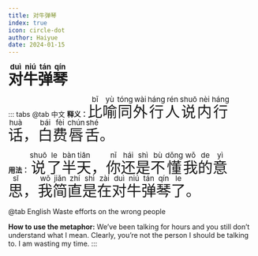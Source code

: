 ```yaml
---
title: 对牛弹琴
index: true
icon: circle-dot
author: Haiyue
date: 2024-01-15
---
```

<span style="font-size:30px;font-weight:bold;"><ruby>对<rt>duì</rt></ruby><ruby>牛<rt>niú</rt></ruby><ruby>弹<rt>tán</rt></ruby><ruby>琴<rt>qín</rt></ruby></span>


::: tabs 
@tab 中文
**释义：** <span style="font-size:30px"><ruby>比<rt>bǐ</rt></ruby><ruby>喻<rt>yù</rt></ruby><ruby>同<rt>tóng</rt></ruby><ruby>外<rt>wài</rt></ruby><ruby>行<rt>háng</rt></ruby><ruby>人<rt>rén</rt></ruby><ruby>说<rt>shuō</rt></ruby><ruby>内<rt>nèi</rt></ruby><ruby>行<rt>háng</rt></ruby><ruby>话<rt>huà</rt></ruby>，<ruby>白<rt>bái</rt></ruby><ruby>费<rt>fèi</rt></ruby><ruby>唇<rt>chún</rt></ruby><ruby>舌<rt>shé</rt></ruby>。</span>

**用法：** <span style="font-size:30px"><ruby>说<rt>shuō</rt></ruby><ruby>了<rt>le</rt></ruby><ruby>半<rt>bàn</rt></ruby><ruby>天<rt>tiān</rt></ruby>，<ruby>你<rt>nǐ</rt></ruby><ruby>还<rt>hái</rt></ruby><ruby>是<rt>shì</rt></ruby><ruby>不<rt>bù</rt></ruby><ruby>懂<rt>dǒng</rt></ruby><ruby>我<rt>wǒ</rt></ruby><ruby>的<rt>de</rt></ruby><ruby>意<rt>yì</rt></ruby><ruby>思<rt>sī</rt></ruby>，<ruby>我<rt>wǒ</rt></ruby><ruby>简<rt>jiǎn</rt></ruby><ruby>直<rt>zhí</rt></ruby><ruby>是<rt>shì</rt></ruby><ruby>在<rt>zài</rt></ruby><ruby>对<rt>duì</rt></ruby><ruby>牛<rt>niú</rt></ruby><ruby>弹<rt>tán</rt></ruby><ruby>琴<rt>qín</rt></ruby><ruby>了<rt>le</rt></ruby>。</span>


@tab English
Waste efforts on the wrong people

**How to use the metaphor:** We’ve been talking for hours and you still don’t understand what I mean. Clearly, you’re not the person I should be talking to. I am wasting my time.
:::

